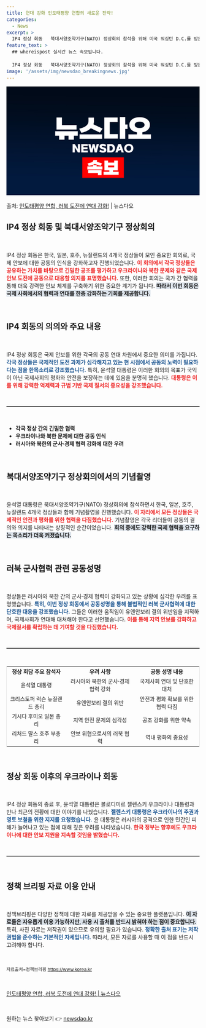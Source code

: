 ```yaml
---
title: 연대 강화 인도태평양 연합의 새로운 전략!
categories:
  - News
excerpt: >
  IP4 정상 회동   북대서양조약기구(NATO) 정상회의 참석을 위해 미국 워싱턴 D.C.를 방문 중인 윤석…
feature_text: >
  ## whereispost 실시간 뉴스 속보입니다.

  IP4 정상 회동   북대서양조약기구(NATO) 정상회의 참석을 위해 미국 워싱턴 D.C.를 방문 중인 윤석…
image: '/assets/img/newsdao_breakingnews.jpg'
---
```


![뉴스다오 속보](/assets/img/newsdao_breakingnews.jpg)

<p>출처: <a href="https://newsdao.kr/4775" rel="dofollow">인도태평양 연합, 러북 도전에 연대 강화!</a> | 뉴스다오</p>

<h2 data-ke-size="size26">IP4 정상 회동 및 북대서양조약기구 정상회의</h2>

<p data-ke-size="size16">&nbsp;</p>

IP4 정상 회동은 한국, 일본, 호주, 뉴질랜드의 4개국 정상들이 모인 중요한 회의로, 국제 안보에 대한 공동의 인식을 강화하고자 진행되었습니다. <b><span style="color: #ee2323;">이 회의에서 각국 정상들은 공유하는 가치를 바탕으로 긴밀한 공조를 평가하고 우크라이나와 북한 문제와 같은 국제 안보 도전에 공동으로 대응할 의지를 표명했습니다.</span></b> 또한, 이러한 회의는 국가 간 협력을 통해 더욱 강력한 안보 체계를 구축하기 위한 중요한 계기가 됩니다. <b><span style="background-color: #21538527;">따라서 이번 회동은 국제 사회에서의 협력과 연대를 한층 강화하는 기회를 제공합니다.</span></b> 

<p data-ke-size="size16">&nbsp;</p>

<h2 data-ke-size="size26">IP4 회동의 의의와 주요 내용</h2>

<p data-ke-size="size16">&nbsp;</p>

IP4 정상 회동은 국제 안보를 위한 각국의 공동 연대 차원에서 중요한 의미를 가집니다. <b><span style="color: #1a5490;">각국 정상들은 국제적인 도전 과제가 심각해지고 있는 현 시점에서 공동의 노력이 필요하다는 점을 한목소리로 강조했습니다.</span></b> 특히, 윤석열 대통령은 이러한 회의의 목표가 국익이 아닌 국제사회의 평화와 안전을 보장하는 데에 있음을 분명히 했습니다. <b><span style="color: #ee2323;">대통령은 이를 위해 강력한 억제력과 규범 기반 국제 질서의 중요성을 강조했습니다.</span></b>

<p data-ke-size="size16">&nbsp;</p>

<hr style="height: 2px; border: none; background: #333;"/>

<p data-ke-size="size16">&nbsp;</p>

<ul>
<li><b>각국 정상 간의 긴밀한 협력</b></li>
<li><b>우크라이나와 북한 문제에 대한 공동 인식</b></li>
<li><b>러시아와 북한의 군사·경제 협력 강화에 대한 우려</b></li>
</ul>

<p data-ke-size="size16">&nbsp;</p>

<h2 data-ke-size="size26">북대서양조약기구 정상회의에서의 기념촬영</h2>

<p data-ke-size="size16">&nbsp;</p>

윤석열 대통령은 북대서양조약기구(NATO) 정상회의에 참석하면서 한국, 일본, 호주, 뉴질랜드 4개국 정상들과 함께 기념촬영을 진행했습니다. <b><span style="color: #ee2323;">이 자리에서 모든 정상들은 국제적인 안전과 평화를 위한 협력을 다짐했습니다.</span></b> 기념촬영은 각국 리더들이 공동의 결의와 의지를 나타내는 상징적인 순간이었습니다. <b><span style="background-color: #21538527;">회의 중에도 강력한 국제 협력을 요구하는 목소리가 더욱 커졌습니다.</span></b> 

<p data-ke-size="size16">&nbsp;</p>

<h2 data-ke-size="size26">러북 군사협력 관련 공동성명</h2>

<p data-ke-size="size16">&nbsp;</p>

정상들은 러시아와 북한 간의 군사·경제 협력이 강화되고 있는 상황에 심각한 우려를 표명했습니다. <b><span style="color: #1a5490;">특히, 이번 정상 회동에서 공동성명을 통해 불법적인 러북 군사협력에 대한 단호한 대응을 강조했습니다.</span></b> 그들은 이러한 움직임이 유엔안보리 결의 위반임을 지적하며, 국제사회가 연대해 대처해야 한다고 선언했습니다. <b><span style="color: #ee2323;">이를 통해 지역 안보를 강화하고 국제질서를 확립하는 데 기여할 것을 다짐했습니다.</span></b>

<p data-ke-size="size16">&nbsp;</p>

<hr style="height: 2px; border: none; background: #333;"/>

<p data-ke-size="size16">&nbsp;</p>

<table style="width: 100%; border: 1px solid #ddd;">
<tr>
<td style="text-align: center; height: 17px;"><b>정상 회담 주요 참석자</b></td>
<td style="text-align: center; height: 17px;"><b>우려 사항</b></td>
<td style="text-align: center; height: 17px;"><b>공동 성명 내용</b></td>
</tr>
<tr>
<td style="text-align: center; height: 30px;">윤석열 대통령</td>
<td style="text-align: center; height: 30px;">러시아와 북한의 군사·경제 협력 강화</td>
<td style="text-align: center; height: 30px;">국제사회 연대 및 단호한 대처</td>
</tr>
<tr>
<td style="text-align: center; height: 30px;">크리스토퍼 럭슨 뉴질랜드 총리</td>
<td style="text-align: center; height: 30px;">유엔안보리 결의 위반</td>
<td style="text-align: center; height: 30px;">안전과 평화 확보를 위한 협력 다짐</td>
</tr>
<tr>
<td style="text-align: center; height: 30px;">기시다 후미오 일본 총리</td>
<td style="text-align: center; height: 30px;">지역 안전 문제의 심각성</td>
<td style="text-align: center; height: 30px;">공조 강화를 위한 약속</td>
</tr>
<tr>
<td style="text-align: center; height: 30px;">리처드 말스 호주 부총리</td>
<td style="text-align: center; height: 30px;">안보 위협으로서의 러북 협력</td>
<td style="text-align: center; height: 30px;">역내 평화의 중요성</td>
</tr>
</table>

<p data-ke-size="size16">&nbsp;</p>

<h2 data-ke-size="size26">정상 회동 이후의 우크라이나 회동</h2>

<p data-ke-size="size16">&nbsp;</p>

IP4 정상 회동의 종료 후, 윤석열 대통령은 볼로디미르 젤렌스키 우크라이나 대통령과 만나 최근의 전황에 대한 이야기를 나눴습니다. <b><span style="color: #1a5490;">젤렌스키 대통령은 우크라이나의 주권과 영토 보철을 위한 지지를 요청했습니다.</span></b> 윤 대통령은 러시아의 공격으로 인한 민간인 피해가 늘어나고 있는 점에 대해 깊은 우려를 나타냈습니다. <b><span style="color: #ee2323;">한국 정부는 향후에도 우크라이나에 대한 안보 지원을 지속할 것임을 밝혔습니다.</span></b> 

<p data-ke-size="size16">&nbsp;</p>

<hr style="height: 2px; border: none; background: #333;"/>

<p data-ke-size="size16">&nbsp;</p>

<h2 data-ke-size="size26">정책 브리핑 자료 이용 안내</h2>

<p data-ke-size="size16">&nbsp;</p>

정책브리핑은 다양한 정책에 대한 자료를 제공받을 수 있는 중요한 플랫폼입니다. <b><span style="background-color: #21538527;">이 자료들은 자유롭게 이용 가능하지만, 사용 시 출처를 반드시 밝혀야 하는 점이 중요합니다.</span></b> 특히, 사진 자료는 저작권이 있으므로 유의할 필요가 있습니다. <b><span style="color: #1a5490;">정확한 출처 표기는 저작권법을 준수하는 기본적인 자세입니다.</span></b>  따라서, 모든 자료를 사용할 때 이 점을 반드시 고려해야 합니다. 

<p data-ke-size="size16">&nbsp;</p>

<small>자료출처=정책브리핑 https://www.korea.kr</small> 

<p data-ke-size="size16">&nbsp;</p>

<a href="https://newsdao.kr/4775">인도태평양 연합, 러북 도전에 연대 강화! | 뉴스다오</a> 

<p data-ke-size="size16">&nbsp;</p> 

원하는 뉴스 찾아보기 👉 <a href="https://newsdao.kr" rel="dofollow">newsdao.kr</a>


